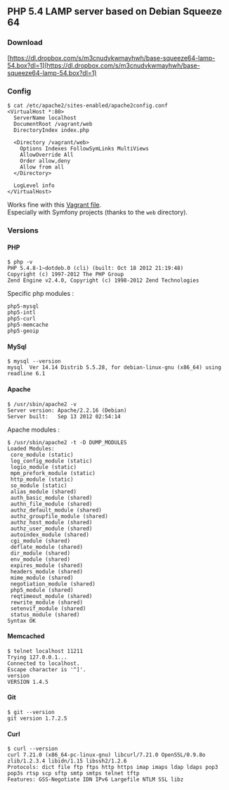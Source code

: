 ## PHP 5.4 LAMP server based on Debian Squeeze 64

### Download

[https://dl.dropbox.com/s/m3cnudvkwmayhwh/base-squeeze64-lamp-54.box?dl=1](https://dl.dropbox.com/s/m3cnudvkwmayhwh/base-squeeze64-lamp-54.box?dl=1)

### Config

```shell
$ cat /etc/apache2/sites-enabled/apache2config.conf
<VirtualHost *:80>
  ServerName localhost
  DocumentRoot /vagrant/web
  DirectoryIndex index.php
  
  <Directory /vagrant/web>
    Options Indexes FollowSymLinks MultiViews
    AllowOverride All
    Order allow,deny
    Allow from all
  </Directory>

  LogLevel info
</VirtualHost>
```
Works fine with this [Vagrant file](https://github.com/c2is/VagrantBoxes/blob/master/your-lamp-server/Vagrantfile).  
Especially with Symfony projects (thanks to the `web` directory).

### Versions

#### PHP

```shell
$ php -v
PHP 5.4.8-1~dotdeb.0 (cli) (built: Oct 18 2012 21:19:48) 
Copyright (c) 1997-2012 The PHP Group
Zend Engine v2.4.0, Copyright (c) 1998-2012 Zend Technologies
```

Specific php modules :

```shell
php5-mysql
php5-intl
php5-curl
php5-memcache
php5-geoip
```

#### MySql

```shell
$ mysql --version
mysql  Ver 14.14 Distrib 5.5.28, for debian-linux-gnu (x86_64) using readline 6.1
```

#### Apache

```shell
$ /usr/sbin/apache2 -v
Server version: Apache/2.2.16 (Debian)
Server built:   Sep 13 2012 02:54:14
```

Apache modules :

```shell
$ /usr/sbin/apache2 -t -D DUMP_MODULES
Loaded Modules:
 core_module (static)
 log_config_module (static)
 logio_module (static)
 mpm_prefork_module (static)
 http_module (static)
 so_module (static)
 alias_module (shared)
 auth_basic_module (shared)
 authn_file_module (shared)
 authz_default_module (shared)
 authz_groupfile_module (shared)
 authz_host_module (shared)
 authz_user_module (shared)
 autoindex_module (shared)
 cgi_module (shared)
 deflate_module (shared)
 dir_module (shared)
 env_module (shared)
 expires_module (shared)
 headers_module (shared)
 mime_module (shared)
 negotiation_module (shared)
 php5_module (shared)
 reqtimeout_module (shared)
 rewrite_module (shared)
 setenvif_module (shared)
 status_module (shared)
Syntax OK
```

#### Memcached

```shell
$ telnet localhost 11211
Trying 127.0.0.1...
Connected to localhost.
Escape character is '^]'.
version
VERSION 1.4.5
```

#### Git

```shell
$ git --version
git version 1.7.2.5
```

#### Curl

```shell
$ curl --version
curl 7.21.0 (x86_64-pc-linux-gnu) libcurl/7.21.0 OpenSSL/0.9.8o zlib/1.2.3.4 libidn/1.15 libssh2/1.2.6
Protocols: dict file ftp ftps http https imap imaps ldap ldaps pop3 pop3s rtsp scp sftp smtp smtps telnet tftp 
Features: GSS-Negotiate IDN IPv6 Largefile NTLM SSL libz
```